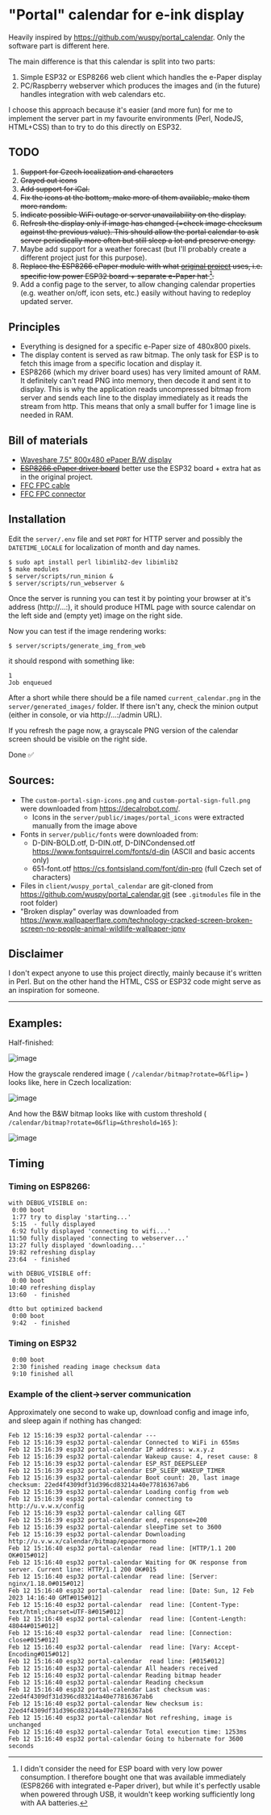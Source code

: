# "Portal" calendar for e-ink display

Heavily inspired by https://github.com/wuspy/portal_calendar. Only the software part is different here.

The main difference is that this calendar is split into two parts:
 1. Simple ESP32 or ESP8266 web client which handles the e-Paper display
 2. PC/Raspberry webserver which produces the images and (in the future) handles integration with web calendars etc.
 
I choose this approach because it's easier (and more fun) for me to implement the server part in my favourite environments (Perl, NodeJS, HTML+CSS) than to try to do this directly on ESP32.

## TODO

1. ~~Support for Czech localization and characters~~
1. ~~Grayed out icons~~
1. ~~Add support for iCal.~~
1. ~~Fix the icons at the bottom, make more of them available, make them more random.~~
1. ~~Indicate possible WiFi outage or server unavailability on the display.~~
1. ~~Refresh the display only if image has changed (=check image checksum against the previous value). This should allow the portal calendar to ask server periodically more often but still sleep a lot and preserve energy.~~
1. Maybe add support for a weather forecast (but I'll probably create a different project just for this purpose).
1. ~~Replace the ESP8266 ePaper module with what [original project](https://github.com/wuspy/portal_calendar) uses, i.e. specific low power ESP32 board + separate e-Paper hat [^1].~~
1. Add a config page to the server, to allow changing calendar properties (e.g. weather on/off, icon sets, etc.) easily without having to redeploy updated server.

[^1]: I didn't consider the need for ESP board with very low power consumption. I therefore bought one that was available immediately (ESP8266 with integrated e-Paper driver), but while it's perfectly usable when powered through USB, it wouldn't keep working sufficiently long with AA batteries.

## Principles

* Everything is designed for a specific e-Paper size of 480x800 pixels. 
* The display content is served as raw bitmap. The only task for ESP is to fetch this image from a specific location and display it.
* ESP8266 (which my driver board uses) has very limited amount of RAM. It definitely can't read PNG into memory, then decode it and sent it to display. This is why the application reads uncompressed bitmap from server and sends each line to the display immediately as it reads the stream from http. This means that only a small buffer for 1 image line is needed in RAM.

## Bill of materials

* [Waveshare 7.5" 800x480 ePaper B/W display](https://www.laskakit.cz/waveshare-7-5--640x384-epaper-raw-displej-bw/)
* ~~[ESP8266 ePaper driver board](https://www.laskakit.cz/waveshare-esp8266-e-paper-raw-panel-driver-board/)~~ better use the ESP32 board + extra hat as in the original project.
* [FFC FPC cable](https://www.laskakit.cz/ffc-fpc-nestineny-flexibilni-kabel-awm-20624-80c-60v-0-5mm-24pin--20cm/)
* [FFC FPC connector](https://www.laskakit.cz/laskakit-e-paper-ffc-fpc-24pin-atapter/)

## Installation 

Edit the `server/.env` file and set `PORT` for HTTP server and possibly the `DATETIME_LOCALE` for localization of month and day names.

```
$ sudo apt install perl libimlib2-dev libimlib2
$ make modules
$ server/scripts/run_minion &
$ server/scripts/run_webserver &
```

Once the server is running you can test it by pointing your browser at it's address (http://...:<PORT>), it should produce HTML page with source calendar on the left side and (empty yet) image on the right side.

Now you can test if the image rendering works:

```
$ server/scripts/generate_img_from_web
```

it should respond with something like:

```
1
Job enqueued
```

After a short while there should be a file named `current_calendar.png` in the `server/generated_images/` folder. If there isn't any, check the minion output (either in console, or via http://...:<PORT>/admin URL).

If you refresh the page now, a grayscale PNG version of the calendar screen should be visible on the right side.

Done ✅

## Sources:
 - The `custom-portal-sign-icons.png` and `custom-portal-sign-full.png` were downloaded from https://decalrobot.com/. 
   - Icons in the `server/public/images/portal_icons` were extracted manually from the image above
 - Fonts in `server/public/fonts` were downloaded from:
   - D-DIN-BOLD.otf, D-DIN.otf, D-DINCondensed.otf
     https://www.fontsquirrel.com/fonts/d-din (ASCII and basic accents only)
   - 651-font.otf
     https://cs.fontsisland.com/font/din-pro (full Czech set of characters)
 - Files in `client/wuspy_portal_calendar` are git-cloned from https://github.com/wuspy/portal_calendar.git (see `.gitmodules` file in the root folder)
 - "Broken display" overlay was downloaded from https://www.wallpaperflare.com/technology-cracked-screen-broken-screen-no-people-animal-wildlife-wallpaper-jpnv

 ## Disclaimer

I don't expect anyone to use this project directly, mainly because it's written in Perl. But on the other hand the HTML, CSS or ESP32 code might serve as an inspiration for someone.

---

## Examples:

Half-finished:

![image](https://user-images.githubusercontent.com/16558674/214158618-31573f8c-0cd9-4471-a230-aabc3bd393cd.png)

How the grayscale rendered image ( `/calendar/bitmap?rotate=0&flip=` ) looks like, here in Czech localization:

![image](https://user-images.githubusercontent.com/16558674/214332528-8c96e01c-c7d5-4c95-8720-1074089cf5d4.png)

And how the B&W bitmap looks like with custom threshold ( `/calendar/bitmap?rotate=0&flip=&threshold=165` ):

![image](https://user-images.githubusercontent.com/16558674/214617604-5f2b534c-2f68-4d9c-8866-10e8eeeff591.png)


## Timing

### Timing on ESP8266:

```
with DEBUG_VISIBLE on:
 0:00 boot
 1:77 try to display 'starting...'
 5:15  - fully displayed
 6:92 fully displayed 'connecting to wifi...'
11:50 fully displayed 'connecting to webserver...'
13:27 fully displayed 'downloading...'
19:82 refreshing display
23:64  - finished

with DEBUG_VISIBLE off:
 0:00 boot
10:40 refreshing display
13:60  - finished

dtto but optimized backend
 0:00 boot
 9:42  - finished
```

### Timing on ESP32
```
 0:00 boot
 2:30 finished reading image checksum data
 9:10 finished all
```
 
### Example of the client->server communication

Approximately one second to wake up, download config and image info, and sleep again if nothing has changed:
```
Feb 12 15:16:39 esp32 portal-calendar ---
Feb 12 15:16:39 esp32 portal-calendar Connected to WiFi in 655ms
Feb 12 15:16:39 esp32 portal-calendar IP address: w.x.y.z
Feb 12 15:16:39 esp32 portal-calendar Wakeup cause: 4, reset cause: 8
Feb 12 15:16:39 esp32 portal-calendar ESP_RST_DEEPSLEEP
Feb 12 15:16:39 esp32 portal-calendar ESP_SLEEP_WAKEUP_TIMER
Feb 12 15:16:39 esp32 portal-calendar Boot count: 20, last image checksum: 22ed4f4309df31d396cd83214a40e77816367ab6
Feb 12 15:16:39 esp32 portal-calendar Loading config from web
Feb 12 15:16:39 esp32 portal-calendar connecting to http://u.v.w.x/config
Feb 12 15:16:39 esp32 portal-calendar calling GET
Feb 12 15:16:39 esp32 portal-calendar end, response=200
Feb 12 15:16:39 esp32 portal-calendar sleepTime set to 3600
Feb 12 15:16:39 esp32 portal-calendar Downloading http://u.v.w.x/calendar/bitmap/epapermono
Feb 12 15:16:40 esp32 portal-calendar  read line: [HTTP/1.1 200 OK#015#012]
Feb 12 15:16:40 esp32 portal-calendar Waiting for OK response from server. Current line: HTTP/1.1 200 OK#015
Feb 12 15:16:40 esp32 portal-calendar  read line: [Server: nginx/1.18.0#015#012]
Feb 12 15:16:40 esp32 portal-calendar  read line: [Date: Sun, 12 Feb 2023 14:16:40 GMT#015#012]
Feb 12 15:16:40 esp32 portal-calendar  read line: [Content-Type: text/html;charset=UTF-8#015#012]
Feb 12 15:16:40 esp32 portal-calendar  read line: [Content-Length: 48044#015#012]
Feb 12 15:16:40 esp32 portal-calendar  read line: [Connection: close#015#012]
Feb 12 15:16:40 esp32 portal-calendar  read line: [Vary: Accept-Encoding#015#012]
Feb 12 15:16:40 esp32 portal-calendar  read line: [#015#012]
Feb 12 15:16:40 esp32 portal-calendar All headers received
Feb 12 15:16:40 esp32 portal-calendar Reading bitmap header
Feb 12 15:16:40 esp32 portal-calendar Reading checksum
Feb 12 15:16:40 esp32 portal-calendar Last checksum was: 22ed4f4309df31d396cd83214a40e77816367ab6
Feb 12 15:16:40 esp32 portal-calendar New checksum is: 22ed4f4309df31d396cd83214a40e77816367ab6
Feb 12 15:16:40 esp32 portal-calendar Not refreshing, image is unchanged
Feb 12 15:16:40 esp32 portal-calendar Total execution time: 1253ms
Feb 12 15:16:40 esp32 portal-calendar Going to hibernate for 3600 seconds
```
